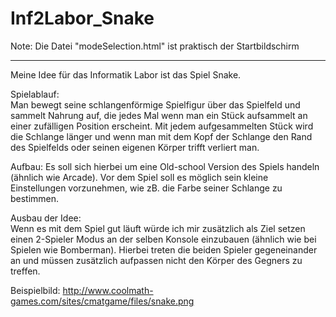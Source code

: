 ﻿# Inf2Labor_Snake

Note: Die Datei "modeSelection.html" ist praktisch der Startbildschirm
_______________________________________________________________________________________________
Meine Idee für das Informatik Labor ist das Spiel Snake.

Spielablauf:  
Man bewegt seine schlangenförmige Spielfigur über das Spielfeld und sammelt Nahrung auf, die jedes Mal wenn man ein Stück aufsammelt an einer zufälligen Position erscheint. Mit jedem aufgesammelten Stück wird die Schlange länger und wenn man mit dem Kopf der Schlange den Rand des Spielfelds oder seinen eigenen Körper trifft verliert man.

Aufbau: 
Es soll sich hierbei um eine Old-school Version des Spiels handeln (ähnlich wie Arcade). Vor dem Spiel soll es möglich sein kleine Einstellungen vorzunehmen, wie zB. die Farbe seiner Schlange zu bestimmen.

Ausbau der Idee:  
Wenn es mit dem Spiel gut läuft würde ich mir zusätzlich als Ziel setzen einen 2-Spieler Modus an der selben Konsole einzubauen (ähnlich wie bei Spielen wie Bomberman). Hierbei treten die beiden Spieler gegeneinander an und müssen zusätzlich aufpassen nicht den Körper des Gegners zu treffen.

Beispielbild: http://www.coolmath-games.com/sites/cmatgame/files/snake.png
